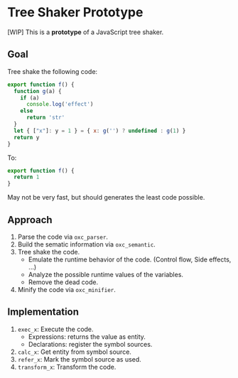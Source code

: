 # Tree Shaker Prototype

\[WIP\] This is a **prototype** of a JavaScript tree shaker.

## Goal

Tree shake the following code:

```js
export function f() {
  function g(a) {
    if (a)
      console.log('effect')
    else
      return 'str'
  }
  let { ["x"]: y = 1 } = { x: g('') ? undefined : g(1) }
  return y
}
```

To:

```js
export function f() {
  return 1
}
```

May not be very fast, but should generates the least code possible.

## Approach

1. Parse the code via `oxc_parser`.
2. Build the sematic information via `oxc_semantic`.
3. Tree shake the code.
    - Emulate the runtime behavior of the code. (Control flow, Side effects, ...)
    - Analyze the possible runtime values of the variables.
    - Remove the dead code.
4. Minify the code via `oxc_minifier`.

## Implementation

1. `exec_x`: Execute the code.
    - Expressions: returns the value as entity.
    - Declarations: register the symbol sources.
2. `calc_x`: Get entity from symbol source.
3. `refer_x`: Mark the symbol source as used.
4. `transform_x`: Transform the code.
